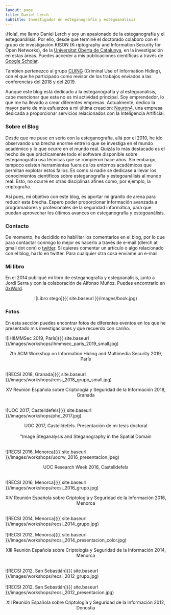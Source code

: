 ```yaml
---
layout: page
title: Daniel Lerch
subtitle: Investigador en esteganografía y estegoanálisis
---
```


¡Hola!, me llamo Daniel Lerch y soy un apasionado de la esteganografía y el estegoanálisis. Por ello, desde que terminé el doctorado colaboro con el grupo de investigación KISON (K-riptography and Information Security for Open Networks), de la [Universitat Oberta de Catalunya](https://www.uoc.edu/), en la investigación en estas áreas. Puedes acceder a mis publicaciones científicas a través de [Google Scholar](https://scholar.google.es/citations?user=5ggVkxMAAAAJ&hl=es).

Tambien pertenezco al grupo [CUING](https://cuing.org/) (Criminal Use of Information Hiding), con el que he participado como revisor de los trabajos enviados a las conferencias del [2018](https://2018.ares-conference.eu/workshops/cuing-2018/index.html) y del [2019](https://www.ares-conference.eu/workshops/cuing-2019/).

Aunque este blog está dedicado a la esteganografía y al estegoanálisis, cabe mencionar que esta no es mi actividad principal. Soy emprendedor, lo que me ha llevado a crear diferentes empresas. Actualmente, dedico la mayor parte de mis esfuerzos a mi última creación: [Neuron4](http://neuron4.com/), una empresa dedicada a proporcionar servicios relacionados con la Inteligencia Artificial.


### Sobre el Blog
Desde que me puse en serio con la esteganografía, allá por el 2010, he ido observando una brecha enorme entre lo que se investiga en el mundo académico y lo que ocurre en el mundo real. Quizás lo más destacado es el hecho de que prácticamente todo el software disponible sobre esteganografía usa técnicas que se rompieron hace años. Sin embargo, tampoco existen herramientas fuera de los entornos académicos que permitan explotar estos fallos. Es como si nadie se dedicase a llevar los conocimientos científicos sobre esteganografía y estegoanálisis al mundo real. Esto, no ocurre en otras disciplinas afines como, por ejemplo, la criptografía.

Así pues, mi objetivo con este blog, es aportar mi granito de arena para reducir esta brecha. Espero poder proporcionar información avanzada a programadores y profesionales de la seguridad informática, para que puedan aprovechar los últimos avances en esteganografía y estegoanálisis.


### Contacto
De momento, he decidido no habilitar los comentarios en el blog, por lo que para contactar conmigo lo mejor es hacerlo a través de e-mail (dlerch at gmail dot com) o [twitter](https://twitter.com/daniel_lerch). Si quieres comentar un artículo o algo relacionado con el blog, hazlo en twitter. Para cualquier otra cosa envíame un e-mail.


### Mi libro
En el 2014 publiqué mi libro de esteganografía y estegoanálisis, junto a Jordi Serra y con la colaboración de Alfonso Muñoz. Puedes encontrarlo en [0xWord](https://0xword.com/es/libros/64-esteganografia-y-estegoanalisis.html).

<center>
![Libro stego]({{ site.baseurl }}/images/book.jpg)
</center>

### Fotos
En esta sección puedes encontrar fotos de diferentes eventos en los que he presentado mis investigaciones y que recuerdo con cariño.
<br>


![IH&MMSec 2019, París]({{ site.baseurl }}/images/workshops/ihmmsec_paris_2019_small.jpg)
<center>7th ACM Workshop on Information Hiding and Multimedia Security 2019, París</center>
<br>

![RECSI 2018, Granada]({{ site.baseurl }}/images/workshops/recsi_2018_grupo_small.jpg)
<center>XV Reunión Española sobre Criptología y Seguridad de la Información 2018, Granada</center>
<br>

![UOC 2017, Castelldefels]({{ site.baseurl }}/images/workshops/phd_2017.jpg)
<center>UOC 2017, Castelldefels. Presentación de mi tesis doctoral</center><br> 
<center>"Image Steganalysis and Steganography in the Spatial Domain</center>
<br>

![RECSI 2016, Menorca]({{ site.baseurl }}/images/workshops/uocrw_2016_presentacion.jpeg)
<center>UOC Research Week 2016, Castelldefels</center>
<br>

![RECSI 2016, Menorca]({{ site.baseurl }}/images/workshops/recsi_2016_grupo.jpg)
<center>XIV Reunión Española sobre Criptología y Seguridad de la Información 2016, Menorca</center>
<br>

![RECSI 2014, Menorca]({{ site.baseurl }}/images/workshops/recsi_2014_grupo.jpg)
<br><br>
![RECSI 2012, Menorca]({{ site.baseurl }}/images/workshops/recsi_2014_presentacion_color.jpg)
<center>XIII Reunión Española sobre Criptología y Seguridad de la Información 2014, Menorca</center>
<br>

![RECSI 2012, San Sebastián]({{ site.baseurl }}/images/workshops/recsi_2012_grupo.jpg)
<br><br>
![RECSI 2012, San Sebastián]({{ site.baseurl }}/images/workshops/recsi_2012_presentacion.jpg)
<center>XII Reunión Española sobre Criptología y Seguridad de la Información 2012, Donostia</center>






